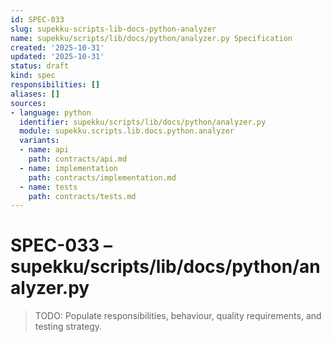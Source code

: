 ```yaml
---
id: SPEC-033
slug: supekku-scripts-lib-docs-python-analyzer
name: supekku/scripts/lib/docs/python/analyzer.py Specification
created: '2025-10-31'
updated: '2025-10-31'
status: draft
kind: spec
responsibilities: []
aliases: []
sources:
- language: python
  identifier: supekku/scripts/lib/docs/python/analyzer.py
  module: supekku.scripts.lib.docs.python.analyzer
  variants:
  - name: api
    path: contracts/api.md
  - name: implementation
    path: contracts/implementation.md
  - name: tests
    path: contracts/tests.md
---
```


# SPEC-033 – supekku/scripts/lib/docs/python/analyzer.py

> TODO: Populate responsibilities, behaviour, quality requirements, and testing strategy.
